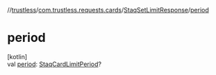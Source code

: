 //[trustless](../../../index.md)/[com.trustless.requests.cards](../index.md)/[StaqSetLimitResponse](index.md)/[period](period.md)

# period

[kotlin]\
val [period](period.md): [StaqCardLimitPeriod](../-staq-card-limit-period/index.md)?
